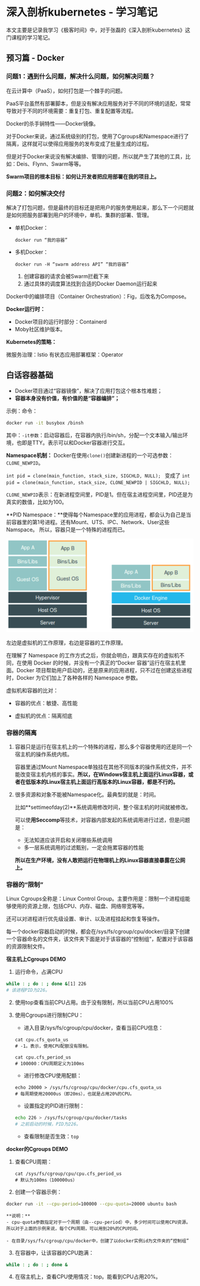 # 深入剖析kubernetes - 学习笔记

本文主要是记录我学习《极客时间》中，对于张磊的《深入剖析kubernetes》这门课程的学习笔记。

## 预习篇 - Docker

### 问题1：遇到什么问题，解决什么问题，如何解决问题？

在云计算中（PaaS），如何打包是一个棘手的问题。

PaaS平台虽然有部署脚本，但是没有解决应用服务对于不同的环境的适配，常常导致对于不同的环境需要：重复打包、重复配置等流程。

Docker的杀手锏特性——Docker镜像。

对于Docker来说，通过系统级别的打包，使用了Cgroups和Namespace进行了隔离，这样就可以使得应用服务的发布变成了批量生成的过程。

但是对于Docker来说没有解决编排、管理的问题，所以就产生了其他的工具，比如：Deis、Flynn、Swarm等等。

**Swarm项目的根本目标：如何让开发者把应用部署在我的项目上。**

### 问题2：如何解决交付

解决了打包问题，但是最终的目标还是把用户的服务使用起来，那么下一个问题就是如何把服务部署到用户的环境中，单机、集群的部署、管理。

- 单机Docker：
    ```
    docker run “我的容器”
    ```

- 多机Docker：
    ```
    docker run -H “swarm address API” “我的容器”
    ```
    
    1. 创建容器的请求会被Swarm拦截下来
    2. 通过具体的调度算法找到合适的Docker Daemon运行起来


Docker中的编排项目（Container Orchestration）：Fig，后改名为Compose。

**Docker运行时：**

- Docker项目的运行时部分：Containerd
- Moby社区维护版本。

**Kubernetes的策略：**

微服务治理：Istio
有状态应用部署框架：Operator



## 白话容器基础

- Docker项目通过“容器镜像”，解决了应用打包这个根本性难题；
- **容器本身没有价值，有价值的是“容器编排”；**



示例：命令：

```bash
docker run -it busybox /binsh
```

其中：`-it参数`：启动容器后，在容器内执行/bin/sh，分配一个文本输入/输出环境，也即是TTY。表示可以和Docker容器进行交互。



**Namespace机制：** Docker在使用`clone()`创建新进程的一个可选参数：`CLONE_NEWPID`。

`int pid = clone(main_function, stack_size, SIGCHLD, NULL); `
变成了
`int pid = clone(main_function, stack_size, CLONE_NEWPID | SIGCHLD, NULL); `

`CLONE_NEWPID`表示：在新进程空间里，PID是1。但在宿主进程空间里，PID还是为真实的数值，比如为100。



**PID Namespace：**使得每个Namespace里的应用进程，都会认为自己是当前容器里的第1号进程。还有Mount、UTS、IPC、Network、User这些Namspace。
所以，容器只是一个特殊的进程而已。

![image-20200828090220847](image-20200828090220847.png)

左边是虚拟机的工作原理，右边是容器的工作原理。



在理解了 Namespace 的工作方式之后，你就会明白，跟真实存在的虚拟机不同，在使用 Docker 的时候，并没有一个真正的“Docker 容器”运行在宿主机里面。Docker 项目帮助用户启动的，还是原来的应用进程，只不过在创建这些进程时，Docker 为它们加上了各种各样的 Namespace 参数。

虚拟机和容器的比对：

- 容器的优点：敏捷、高性能

- 虚拟机的优点：隔离彻底



### 容器的隔离

1. 容器只是运行在宿主机上的一个特殊的进程，那么多个容器使用的还是同一个宿主机的操作系统内核。

   容器里通过Mount Namespace单独挂在其他不同版本的操作系统文件，并不能改变宿主机内核的事实。**所以，在Windows宿主机上面运行Linux容器，或者在低版本的Linux宿主机上面运行高版本的Linux容器，都是不行的。**

2. 很多资源和对象不能被Namespace化。最典型的就是：时间。

   比如**settimeofday(2)**系统调用修改时间，整个宿主机的时间就被修改。

   可以使**用Seccomp**等技术，对容器内部发起的系统调用进行过滤，但是问题是：

   	- 无法知道应该开启和关闭哪些系统调用
   	- 多一层系统调用的过滤甄别，一定会拖累容器的性能

   **所以在生产环境，没有人敢把运行在物理机上的Linux容器直接暴露在公网上。**



### 容器的“限制”

Linux Cgroups全称是：Linux Control Group。主要作用是：限制一个进程组能够使用的资源上限，包括CPU、内存、磁盘、网络带宽等等。

还可以对进程进行优先级设置、审计、以及进程挂起和恢复等操作。

每一个docker容器启动的时候，都会在/sys/fs/cgroup/cpu/docker/目录下创建一个容器命名的文件夹，该文件夹下面是对于该容器的“控制组”，配置对于该容器的资源限制文件。



**宿主机上Cgroups DEMO**

1. 运行命令，占满CPU
```bash
while : ; do : ; done &[1] 226
# 该进程PID为226。
```

2. 使用top查看当前CPU占用。由于没有限制，所以当前CPU占用100%

3. 使用Cgroups进行限制CPU：

    - 进入目录/sys/fs/cgroup/cpu/docker，查看当前CPU信息：

    ```
    cat cpu.cfs_quota_us
    # -1。表示，使用CPU配额没有限制。
    ```

    ```
    cat cpu.cfs_period_us
    # 100000：CPU周期定义为100ms
    ```
        
    - 进行修改CPU使用配额：
    ```
    echo 20000 > /sys/fs/cgroup/cpu/docker/cpu.cfs_quota_us
    # 每周期使用20000us（即20ms），也就是占用20%的CPU。
    ```

    - 设置指定的PID进行限制：
    ```bash
    echo 226 > /sys/fs/cgroup/cpu/docker/tasks
    # 之前启动的时候，PID为226。
    ```

    - 查看限制是否生效：`top`



**docker的Cgroups DEMO**

1. 查看CPU周期：
    ```
    cat /sys/fs/cgroup/cpu/cpu.cfs_period_us
    # 默认为100ms（100000us）
    ```

2. 创建一个容器示例：
```bash
docker run -it --cpu-period=100000 --cpu-quota=20000 ubuntu bash
```

    **说明：**
    - cpu-quota参数指定对于一个周期（由--cpu-period）中，多少时间可以使用CPU资源。所以对于上面的示例来说，每个CPU周期，可以用到20%的CPU时间。

    - 在目录/sys/fs/cgroup/cpu/docker中，创建了以docker实例id为文件夹的“控制组”

3. 在容器中，让该容器的CPU跑满：
```bash
while : ; do : ; done &
```

4. 在宿主机上，查看CPU使用情况：top。能看到CPU占用20%。
